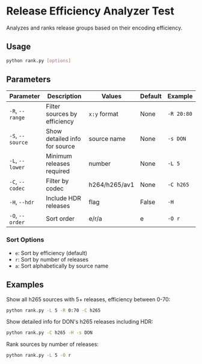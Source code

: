 # Release Efficiency Analyzer Test

Analyzes and ranks release groups based on their encoding efficiency.

## Usage

```bash
python rank.py [options]
```

## Parameters

| Parameter        | Description                   | Values        | Default | Example    |
| ---------------- | ----------------------------- | ------------- | ------- | ---------- |
| `-R`, `--range`  | Filter sources by efficiency  | `x:y` format  | None    | `-R 20:80` |
| `-S`, `--source` | Show detailed info for source | source name   | None    | `-s DON`   |
| `-L`, `--lower`  | Minimum releases required     | number        | None    | `-L 5`     |
| `-C`, `--codec`  | Filter by codec               | h264/h265/av1 | None    | `-C h265`  |
| `-H`, `--hdr`    | Include HDR releases          | flag          | False   | `-H`       |
| `-O`, `--order`  | Sort order                    | e/r/a         | e       | `-O r`     |

### Sort Options

- `e`: Sort by efficiency (default)
- `r`: Sort by number of releases
- `a`: Sort alphabetically by source name

## Examples

Show all h265 sources with 5+ releases, efficiency between 0-70:

```bash
python rank.py -L 5 -R 0:70 -C h265
```

Show detailed info for DON's h265 releases including HDR:

```bash
python rank.py -C h265 -H -s DON
```

Rank sources by number of releases:

```bash
python rank.py -L 5 -O r
```
